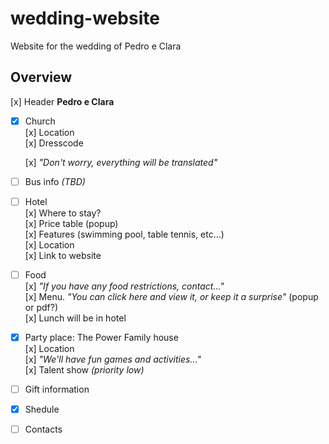 # wedding-website
Website for the wedding of Pedro e Clara 

## Overview

[x] Header **Pedro e Clara**

- [x] Church  
  [x] Location  
  [x] Dresscode  
  <!-- [ ] Mass estimated duration -->
  [x] *"Don't worry, everything will be translated"*  

- [ ] Bus info *(TBD)*  

- [ ] Hotel  
  [x] Where to stay?  
  [x] Price table (popup)  
  [x] Features (swimming pool, table tennis, etc...)  
  [x] Location   
  [x] Link to website  

- [ ] Food  
  [x] *"If you have any food restrictions, contact..."*  
  [x] Menu. *"You can click here and view it, or keep it a surprise"* (popup or pdf?)  
  [x] Lunch will be in hotel  

- [x] Party place: The Power Family house  
  [x] Location  
  [x] *"We'll have fun games and activities..."*  
  [x] Talent show *(priority low)*  

- [ ] Gift information  
- [x] Shedule  
- [ ] Contacts


